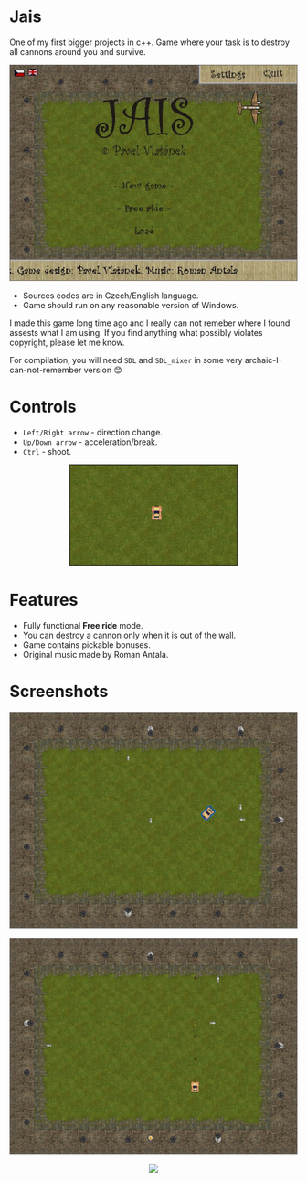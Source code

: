 # Jais
One of my first bigger projects in c++. Game where your task is to destroy all cannons around you and survive.

<p align="center">  
  <img src="doc/splash.jpg">
</p>

- Sources codes are in Czech/English language.
- Game should run on any reasonable version of Windows.

I made this game long time ago and I really can not remeber where I found assests what I am using. If you find anything what possibly violates copyright, please let me know.

For compilation, you will need `SDL` and `SDL_mixer` in some very archaic-I-can-not-remember version :blush:

# Controls
- `Left/Right arrow` - direction change.
- `Up/Down arrow` - acceleration/break.
- `Ctrl` - shoot.

<p align="center">  
  <img src="doc/game_0.gif">
</p>

# Features
- Fully functional **Free ride** mode.
- You can destroy a cannon only when it is out of the wall.
- Game contains pickable bonuses.
- Original music made by Roman Antala.

# Screenshots
<p align="center">  
  <img src="doc/scr_0.jpg">
</p>

<p align="center">
  <img src="doc/scr_1.jpg">
</p>

<p align="center">
  <img src="doc/scr_2.jpg">
</p>
